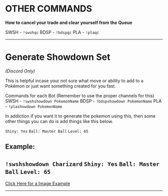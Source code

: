 # OTHER COMMANDS

**How to cancel your trade and clear yourself from the Queue**

SWSH - `!swshqc`
BDSP - `!bdspqc`
PLA - `!plaqc`

<hr>

# Generate Showdown Set

*(Discord Only)*

This is helpful incase your not sure what move or ability to add to a Pokémon or just want something created for you fast.

Commands for each Bot (Remember to use the proper channels for this)
SWSH - `!swshshowdown PokemonName`
BDSP - `!bdspshowdown PokemonName`
PLA - `!plashowdown PokemonName`

In addiction if you want it to generate the pokemon using this, then some other things you can do is add things like this below.

`Shiny: Yes`
`Ball: Master Ball`
`Level: 65`

**Example:**
--------------------------
`!swshshowdown Charizard`
`Shiny: Yes`
`Ball: Master Ball`
`Level: 65`
--------------------------

[Click Here for a Image Example](https://github.com/lGodHatesMel/Shiny-Ditto-Bot-Wiki/blob/main/wiki/OtherCommands/images/showdownset.png)

<hr>